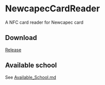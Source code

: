 # NewcapecCardReader
A NFC card reader for Newcapec card

## Download
[Release](https://github.com/liuyanyi/NeuCardReader/releases)

## Available school
See [Available_School.md](/Available_School.md)

